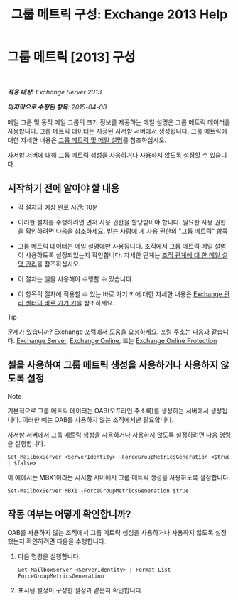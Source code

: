 ﻿---
title: '그룹 메트릭 구성: Exchange 2013 Help'
TOCTitle: 그룹 메트릭 구성
ms:assetid: 76ccd6a7-e2ec-42f4-9ab3-e8cc257ac896
ms:mtpsurl: https://technet.microsoft.com/ko-kr/library/JJ649327(v=EXCHG.150)
ms:contentKeyID: 50483447
ms.date: 05/22/2018
mtps_version: v=EXCHG.150
ms.translationtype: MT
---

# 그룹 메트릭 [2013] 구성

 

_**적용 대상:** Exchange Server 2013_

_**마지막으로 수정된 항목:** 2015-04-08_

메일 그룹 및 동적 메일 그룹의 크기 정보를 제공하는 메일 설명은 그룹 메트릭 데이터를 사용합니다. 그룹 메트릭 데이터는 지정된 사서함 서버에서 생성됩니다. 그룹 메트릭에 대한 자세한 내용은 [그룹 메트릭 및 메일 설명](group-metrics-and-mailtips-exchange-2013-help.md)를 참조하십시오.

사서함 서버에 대해 그룹 메트릭 생성을 사용하거나 사용하지 않도록 설정할 수 있습니다.

## 시작하기 전에 알아야 할 내용

  - 각 절차의 예상 완료 시간: 10분

  - 이러한 절차를 수행하려면 먼저 사용 권한을 할당받아야 합니다. 필요한 사용 권한을 확인하려면 다음을 참조하세요. [받는 사람에 게 사용 권한](recipients-permissions-exchange-2013-help.md)의 "그룹 메트릭" 항목

  - 그룹 메트릭 데이터는 메일 설명에만 사용됩니다. 조직에서 그룹 메트릭 메일 설명이 사용하도록 설정되었는지 확인합니다. 자세한 단계는 [조직 관계에 대 한 메일 설명 관리](manage-mailtips-for-organization-relationships-exchange-2013-help.md)을 참조하십시오.

  - 이 절차는 셸을 사용해야 수행할 수 있습니다.

  - 이 항목의 절차에 적용할 수 있는 바로 가기 키에 대한 자세한 내용은 [Exchange 관리 센터의 바로 가기 키](keyboard-shortcuts-in-the-exchange-admin-center-exchange-online-protection-help.md)을 참조하세요.


> [!TIP]
> 문제가 있습니까? Exchange 포럼에서 도움을 요청하세요. 포럼 주소는 다음과 같습니다. <A href="https://go.microsoft.com/fwlink/p/?linkid=60612">Exchange Server</A>, <A href="https://go.microsoft.com/fwlink/p/?linkid=267542">Exchange Online</A>, 또는 <A href="https://go.microsoft.com/fwlink/p/?linkid=285351">Exchange Online Protection</A>



## 셸을 사용하여 그룹 메트릭 생성을 사용하거나 사용하지 않도록 설정


> [!NOTE]
> 기본적으로 그룹 메트릭 데이터는 OAB(오프라인 주소록)를 생성하는 서버에서 생성됩니다. 이러한 예는 OAB를 사용하지 않는 조직에서만 필요합니다.



사서함 서버에서 그룹 메트릭 생성을 사용하거나 사용하지 않도록 설정하려면 다음 명령을 실행합니다.

    Set-MailboxServer <ServerIdentity> -ForceGroupMetricsGeneration <$true | $false>

이 예에서는 MBX1이라는 사서함 서버에서 그룹 메트릭 생성을 사용하도록 설정합니다.

    Set-MailboxServer MBX1 -ForceGroupMetricsGeneration $true

## 작동 여부는 어떻게 확인합니까?

OAB를 사용하지 않는 조직에서 그룹 메트릭 생성을 사용하거나 사용하지 않도록 설정했는지 확인하려면 다음을 수행합니다.

1.  다음 명령을 실행합니다.
    
        Get-MailboxServer <ServerIdentity> | Format-List ForceGroupMetricsGeneration

2.  표시된 설정이 구성한 설정과 같은지 확인합니다.


